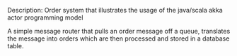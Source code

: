 Description: Order system that illustrates the usage of the java/scala akka actor programming model

A simple message router that pulls an order message off a queue, translates the message into orders
which are then processed and stored in a database table.
